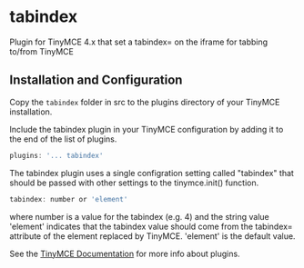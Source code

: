 tabindex
=======================

Plugin for TinyMCE 4.x that set a tabindex= on the iframe for tabbing to/from TinyMCE

## Installation and Configuration

Copy the `tabindex` folder in src to the plugins directory of your TinyMCE installation.

Include the tabindex plugin in your TinyMCE configuration by adding it to the end of the list of plugins.

```js
plugins: '... tabindex'
```

The tabindex plugin uses a single configration setting called "tabindex" that should be passed with other settings to the tinymce.init() function.

```js
tabindex: number or 'element'
```

where number is a value for the tabindex (e.g. 4) and the string value 'element' indicates that the tabindex value should come from the tabindex= attribute of the element replaced by TinyMCE. 'element' is the default value.

See the [TinyMCE Documentation](http://www.tinymce.com/wiki.php/Configuration:plugins) for more info about plugins.
